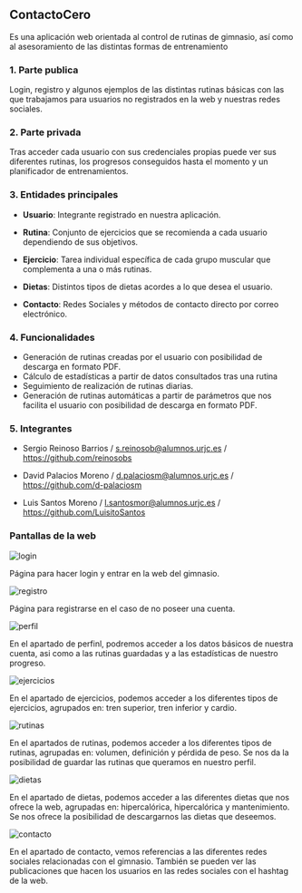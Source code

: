 ## ContactoCero
Es una aplicación web orientada al control de rutinas de gimnasio, así como al asesoramiento de las distintas formas de entrenamiento  

### 1. Parte publica
Login, registro y algunos ejemplos de las distintas rutinas básicas con las que trabajamos para usuarios no registrados en la web y nuestras redes sociales.

### 2. Parte privada
Tras acceder cada usuario con sus credenciales propias puede ver sus diferentes rutinas, los progresos conseguidos hasta el momento y un planificador de entrenamientos.

### 3. Entidades principales
   - **Usuario**: Integrante registrado en nuestra aplicación.

   - **Rutina**: Conjunto de ejercicios que se recomienda a cada usuario dependiendo de sus objetivos.

   - **Ejercicio**: Tarea individual específica de cada grupo muscular que complementa a una o más rutinas.
   
   - **Dietas**: Distintos tipos de dietas acordes a lo que desea el usuario.

   - **Contacto**: Redes Sociales y métodos de contacto directo por correo electrónico. 

### 4. Funcionalidades
   - Generación de rutinas creadas por el usuario con posibilidad de descarga en formato PDF.
   - Cálculo de estadísticas a partir de datos consultados tras una rutina
   - Seguimiento de realización de rutinas diarias.
   - Generación de rutinas automáticas a partir de parámetros que nos facilita el usuario con posibilidad de descarga en formato PDF.
### 5. Integrantes
   * Sergio Reinoso Barrios / s.reinosob@alumnos.urjc.es / https://github.com/reinosobs

   * David Palacios Moreno / d.palaciosm@alumnos.urjc.es / https://github.com/d-palaciosm

   * Luis Santos Moreno / l.santosmor@alumnos.urjc.es / https://github.com/LuisitoSantos

### Pantallas de la web


![login](https://user-images.githubusercontent.com/45769039/53116616-5ebf7080-3549-11e9-9fab-161a98a9f7c3.PNG)

Página para hacer login y entrar en la web del gimnasio.

![registro](https://user-images.githubusercontent.com/45769039/53116808-d392aa80-3549-11e9-8c80-a4397ace3230.png)

Página para registrarse en el caso de no poseer una cuenta.

![perfil](https://user-images.githubusercontent.com/45769039/53116920-12286500-354a-11e9-8247-1814cdf31394.PNG)

En el apartado de perfinl, podremos acceder a los datos básicos de nuestra cuenta, asi como a las rutinas guardadas y a las estadísticas de nuestro progreso.

![ejercicios](https://user-images.githubusercontent.com/45769039/53117053-5156b600-354a-11e9-81c9-d2ff76fe1dc6.PNG)

En el apartado de ejercicios, podemos acceder a los diferentes tipos de ejercicios, agrupados en: tren superior, tren inferior y cardio.

![rutinas](https://user-images.githubusercontent.com/45769039/53117194-a8f52180-354a-11e9-88c9-b2bf9633f435.PNG)

En el apartados de rutinas, podemos acceder a los diferentes tipos de rutinas, agrupadas en: volumen, definición y pérdida de peso. Se nos da la posibilidad de guardar las rutinas que queramos en nuestro perfil.

![dietas](https://user-images.githubusercontent.com/45769039/53117392-1b660180-354b-11e9-8f86-c07e2ad06519.PNG)

En el apartado de dietas, podemos acceder a las diferentes dietas que nos ofrece la web, agrupadas en: hipercalórica, hipercalórica y mantenimiento. Se nos ofrece la posibilidad de descargarnos las dietas que deseemos.

![contacto](https://user-images.githubusercontent.com/45769039/53117581-844d7980-354b-11e9-84cc-b154c1162914.png)

En el apartado de contacto, vemos referencias a las diferentes redes sociales relacionadas con el gimnasio. También se pueden ver las publicaciones que hacen los usuarios en las redes sociales con el hashtag de la web.
